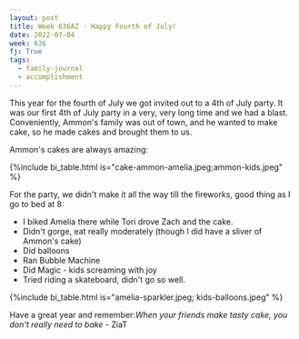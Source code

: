 ```yaml
---
layout: post
title: Week 636AZ - Happy Fourth of July!
date: 2022-07-04
week: 636
fj: True
tags:
  - family-journal
  - accomplishment
---
```


This year for the fourth of July we got invited out to a 4th of July party. It was our first 4th of July party in a very, very long time and we had a blast. Conveniently, Ammon's family was out of town, and he wanted to make cake, so he made cakes and brought them to us.

Ammon's cakes are always amazing:

{%include bi_table.html is="cake-ammon-amelia.jpeg;ammon-kids.jpeg" %}

For the party, we didn't make it all the way till the fireworks, good thing as I go to bed at 8:

- I biked Amelia there while Tori drove Zach and the cake.
- Didn't gorge, eat really moderately (though I did have a sliver of Ammon's cake)
- Did balloons
- Ran Bubble Machine
- Did Magic - kids screaming with joy
- Tried riding a skateboard, didn't go so well.

{%include bi_table.html is="amelia-sparkler.jpeg; kids-balloons.jpeg" %}

Have a great year and remember:_When your friends make tasty cake, you don't really need to bake_ - ZiaT
